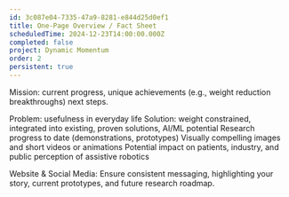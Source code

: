 ```yaml
---
id: 3c087e04-7335-47a9-8281-e844d25d0ef1
title: One-Page Overview / Fact Sheet
scheduledTime: 2024-12-23T14:00:00.000Z
completed: false
project: Dynamic Momentum
order: 2
persistent: true
---
```


Mission:
current progress, 
unique achievements (e.g., weight reduction breakthroughs)
next steps.

Problem: usefulness in everyday life
Solution: weight constrained, integrated into existing, proven solutions, AI/ML potential
Research progress to date (demonstrations, prototypes)
Visually compelling images and short videos or animations
Potential impact on patients, industry, and public perception of assistive robotics

Website & Social Media: Ensure consistent messaging, highlighting your story, current prototypes, and future research roadmap.